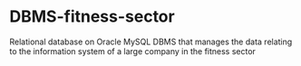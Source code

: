 # DBMS-fitness-sector
Relational database on Oracle MySQL DBMS that manages the data relating to the information system of a large company in the fitness sector
